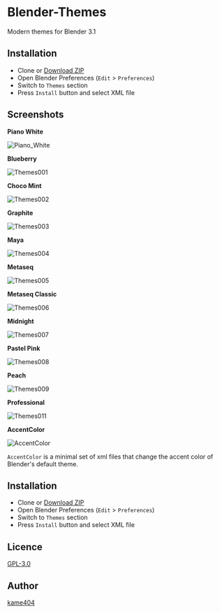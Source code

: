 Blender-Themes
====

Modern themes for Blender 3.1

## Installation

* Clone or [Download ZIP](https://github.com/kame404/Blender-Themes/archive/master.zip)
* Open Blender Preferences (`Edit` > `Preferences`)
* Switch to `Themes` section
* Press `Install` button and select XML file
 
## Screenshots

**Piano White**

![Piano_White](https://user-images.githubusercontent.com/54836559/147738385-8881a699-57da-433f-b58c-035ef10e3748.png)

**Blueberry**

![Themes001](https://user-images.githubusercontent.com/54836559/147719624-fd488e02-7b9f-4589-ac72-badb0cb4e2f9.png)

**Choco Mint**

![Themes002](https://user-images.githubusercontent.com/54836559/147719632-14f14302-4c1f-468e-a7ef-68f512ac8cbb.png)

**Graphite**

![Themes003](https://user-images.githubusercontent.com/54836559/147719730-8b530c54-abd0-4ebc-bcf0-8e53efbc423a.png)

**Maya**

![Themes004](https://user-images.githubusercontent.com/54836559/147719646-e2d4bdaa-82f1-4626-b602-cef22c58bc38.png)

**Metaseq**

![Themes005](https://user-images.githubusercontent.com/54836559/147719652-862b5942-ea86-4e2d-862c-820c0dd6ceb5.png)

**Metaseq Classic**

![Themes006](https://user-images.githubusercontent.com/54836559/147719658-d67d6424-980a-42a8-9e7f-79cf5cab7442.png)

**Midnight**

![Themes007](https://user-images.githubusercontent.com/54836559/147719668-b3b6c67a-a5dd-41be-bac7-adb1b122266e.png)

**Pastel Pink**

![Themes008](https://user-images.githubusercontent.com/54836559/147719681-cdc8aca2-d484-412c-a7a1-8c8d4fe43af4.png)

**Peach**

![Themes009](https://user-images.githubusercontent.com/54836559/147719695-dd51ff41-8237-4579-900d-34b512c419f1.png)

**Professional**

![Themes011](https://user-images.githubusercontent.com/54836559/147719709-1ea5d37b-c018-437e-811d-d462d541cbf5.png)

**AccentColor**

![AccentColor](https://user-images.githubusercontent.com/54836559/148168070-6e2b44cb-7f46-440b-bdf7-79acc0f849e1.gif)

`AccentColor` is a minimal set of xml files that change the accent color of Blender's default theme.

## Installation

* Clone or [Download ZIP](https://github.com/kame404/Blender-Themes/archive/master.zip)
* Open Blender Preferences (`Edit` > `Preferences`)
* Switch to `Themes` section
* Press `Install` button and select XML file

## Licence

[GPL-3.0](https://github.com/kame404/Blender-Themes/blob/master/LICENSE)

## Author

[kame404](https://github.com/kame404)
